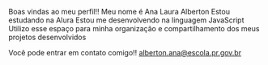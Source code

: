 Boas vindas ao meu perfil!!
Meu nome é Ana Laura Alberton
Estou estudando na Alura
Estou me desenvolvendo na linguagem JavaScript
Utilizo esse espaço para minha organização e compartilhamento dos meus projetos desenvolvidos 

Você pode entrar em contato comigo!! 
alberton.ana@escola.pr.gov.br
